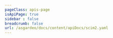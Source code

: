 ```yaml
---
pageClass: apis-page
isApiPage: true
sidebar : false
breadcrumb: false
url: /asgardeo/docs/content/apiDocs/scim2.yaml
---
```


<APIOverview/>


